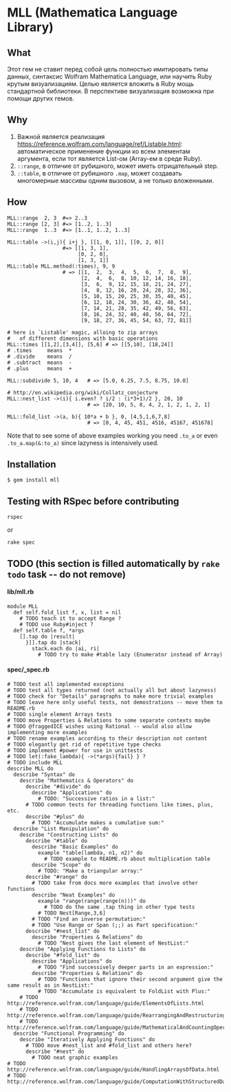 # MLL (Mathematica Language Library)

## What

Этот гем не ставит перед собой цель полностью имитировать типы данных, синтаксис Wolfram Mathematica Language, или научить Ruby крутым визуализациям. Целью является вложить в Ruby мощь стандартной библиотеки. В перспективе визуализация возможна при помощи других гемов.

## Why

1. Важной является реализация https://reference.wolfram.com/language/ref/Listable.html: автоматическое применение функции ко всем элементам аргумента, если тот является List-ом (Array-ем в среде Ruby).
2. `::range`, в отличие от рубишного, может иметь отрицательный step.
3. `::table`, в отличие от рубишного `.map`, может создавать многомерные массивы одним вызовом, а не только вложенными.

## How

    MLL::range  2, 3  #=> 2..3
    MLL::range [2, 3] #=> [1..2, 1..3]
    MLL::range  1..3  #=> [1..1, 1..2, 1..3]

    MLL::table ->(i,j){ i+j }, [[1, 0, 1]], [[0, 2, 0]]
                      #=> [[1, 3, 1],
                           [0, 2, 0],
                           [1, 3, 1]]
    MLL::table MLL.method(:times), 9, 9
                      # => [[1,  2,  3,  4,  5,  6,  7,  8,  9],
                            [2,  4,  6,  8, 10, 12, 14, 16, 18],
                            [3,  6,  9, 12, 15, 18, 21, 24, 27],
                            [4,  8, 12, 16, 20, 24, 28, 32, 36],
                            [5, 10, 15, 20, 25, 30, 35, 40, 45],
                            [6, 12, 18, 24, 30, 36, 42, 48, 54],
                            [7, 14, 21, 28, 35, 42, 49, 56, 63],
                            [8, 16, 24, 32, 40, 48, 56, 64, 72],
                            [9, 18, 27, 36, 45, 54, 63, 72, 81]]

    # here is `Listable' magic, alloing to zip arrays
    #   of different dimensions with basic operations
    MLL::times [[1,2],[3,4]], [5,6] # => [[5,10], [18,24]]
    # .times     means  *
    # .divide    means  /
    # .subtract  means  -
    # .plus      means  +
    
    MLL::subdivide 5, 10, 4   # => [5.0, 6.25, 7.5, 8.75, 10.0]
    
    # http://en.wikipedia.org/wiki/Collatz_conjecture
    MLL::nest_list ->(i){ i.even? ? i/2 : (i*3+1)/2 }, 20, 10
                              # => [20, 10, 5, 8, 4, 2, 1, 2, 1, 2, 1]

    MLL::fold_list ->(a, b){ 10*a + b }, 0, [4,5,1,6,7,8]
                              # => [0, 4, 45, 451, 4516, 45167, 451678]

Note that to see some of above examples working you need `.to_a` or even `.to_a.map(&:to_a)` since lazyness is intensively used.

## Installation

    $ gem install mll

## Testing with RSpec before contributing

    rspec

or

    rake spec

## TODO (this section is filled automatically by `rake todo` task -- do not remove)

#### lib/mll.rb

```
module MLL
  def self.fold_list f, x, list = nil
    # TODO teach it to accept Range ?
    # TODO use Ruby#inject ?
  def self.table f, *args
    [].tap do |result|
      }]].tap do |stack|
        stack.each do |ai, ri|
          # TODO try to make #table lazy (Enumerator instead of Array)
```

#### spec/_spec.rb

```
# TODO test all implemented exceptions
# TODO test all types returned (not actually all but about lazyness)
# TODO check for "Details" paragraphs to make more trivial examples
# TODO leave here only useful tests, not demostrations -- move them to README.rb
# TODO single element Arrays tests
# TODO move Properties & Relations to some separate contexts maybe
# TODO @fraggedICE wishes using Rational -- would also allow implementing more examples
# TODO rename examples according to their description not content
# TODO elegantly get rid of repetitive type checks
# TODO implement #power for use in unittests
# TODO let(:fake_lambda){ ->(*args){fail} } ?
# TODO include MLL
describe MLL do
  describe "Syntax" do
    describe "Mathematics & Operators" do
      describe "#divide" do
        describe "Applications" do
          # TODO: "Successive ratios in a list:"
      # TODO common tests for threading functions like times, plus, etc.
      describe "#plus" do
        # TODO "Accumulate makes a cumulative sum:"
  describe "List Manipulation" do
    describe "Constructing Lists" do
      describe "#table" do
        describe "Basic Examples" do
          example "table(lambda, n1, n2)" do
            # TODO example to README.rb about multiplication table
        describe "Scope" do
          # TODO: "Make a triangular array:"
      describe "#range" do
        # TODO take from docs more examples that involve other functions
        describe "Neat Examples" do
          example "range(range(range(n)))" do
            # TODO do the same .tap thing in other type tests
          # TODO Nest[Range,3,6]
        # TODO "Find an inverse permutation:"
        # TODO "Use Range or Span (;;) as Part specification:"
      describe "#nest_list" do
        describe "Properties & Relations" do
          # TODO "Nest gives the last element of NestList:"
    describe "Applying Functions to Lists" do
      describe "#fold_list" do
        describe "Applications" do
          # TODO "Find successively deeper parts in an expression:"
        describe "Properties & Relations" do
          # TODO "Functions that ignore their second argument give the same result as in NestList:"
          # TODO "Accumulate is equivalent to FoldList with Plus:"
    # TODO http://reference.wolfram.com/language/guide/ElementsOfLists.html
    # TODO http://reference.wolfram.com/language/guide/RearrangingAndRestructuringLists.html
    # TODO http://reference.wolfram.com/language/guide/MathematicalAndCountingOperationsOnLists.html
  describe "Functional Programming" do
    describe "Iteratively Applying Functions" do
      # TODO move #nest_list and #fold_list and others here?
      describe "#nest" do
        # TODO neat graphic examples
# TODO http://reference.wolfram.com/language/guide/HandlingArraysOfData.html
# TODO http://reference.wolfram.com/language/guide/ComputationWithStructuredDatasets.html
```
